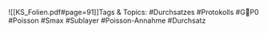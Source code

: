 
![[KS_Folien.pdf#page=91]]Tags & Topics:
   #Durchsatzes
   #Protokolls
   #GP0
   #Poisson
   #Smax
   #Sublayer
   #Poisson-Annahme
   #Durchsatz